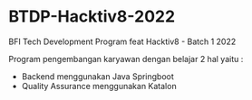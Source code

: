 # BTDP-Hacktiv8-2022
BFI Tech Development Program feat Hacktiv8 - Batch 1 2022

Program pengembangan karyawan dengan belajar 2 hal yaitu :
  - Backend menggunakan Java Springboot
  - Quality Assurance menggunakan Katalon
